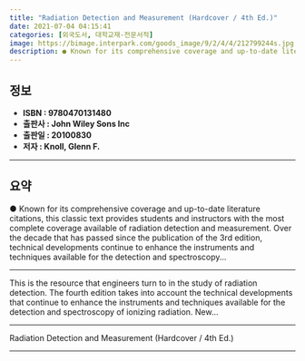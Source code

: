```yaml
---
title: "Radiation Detection and Measurement (Hardcover / 4th Ed.)"
date: 2021-07-04 04:15:41
categories: [외국도서, 대학교재-전문서적]
image: https://bimage.interpark.com/goods_image/9/2/4/4/212799244s.jpg
description: ● Known for its comprehensive coverage and up-to-date literature citations, this classic text provides students and instructors with the most complete coverage
---
```


## **정보**

- **ISBN : 9780470131480**
- **출판사 : John Wiley   Sons Inc**
- **출판일 : 20100830**
- **저자 : Knoll, Glenn F.**

------



## **요약**

●  Known for its comprehensive coverage and up-to-date literature citations, this classic text provides students and instructors with the most complete coverage available of radiation detection and measurement. Over the decade that has passed since the publication of the 3rd edition, technical developments continue to enhance the instruments and techniques available for the detection and spectroscopy...

------

This is the resource that engineers turn to in the study of radiation detection. The fourth edition takes into account the technical developments that continue to enhance the instruments and techniques available for the detection and spectroscopy of ionizing radiation. New... 

------


Radiation Detection and Measurement (Hardcover / 4th Ed.) 

------


